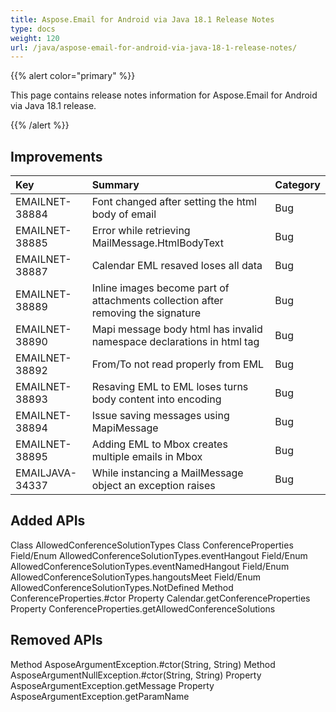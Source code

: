 ```yaml
---
title: Aspose.Email for Android via Java 18.1 Release Notes
type: docs
weight: 120
url: /java/aspose-email-for-android-via-java-18-1-release-notes/
---
```


{{% alert color="primary" %}} 

This page contains release notes information for Aspose.Email for Android via Java 18.1 release.

{{% /alert %}} 
## **Improvements**

|**Key**|**Summary**|**Category**|
| :- | :- | :- |
|EMAILNET-38884|Font changed after setting the html body of email|Bug|
|EMAILNET-38885|Error while retrieving MailMessage.HtmlBodyText|Bug|
|EMAILNET-38887|Calendar EML resaved loses all data|Bug|
|EMAILNET-38889|Inline images become part of attachments collection after removing the signature|Bug|
|EMAILNET-38890|Mapi message body html has invalid namespace declarations in html tag|Bug|
|EMAILNET-38892|From/To not read properly from EML|Bug|
|EMAILNET-38893|Resaving EML to EML loses turns body content into encoding|Bug|
|EMAILNET-38894|Issue saving messages using MapiMessage|Bug|
|EMAILNET-38895|Adding EML to Mbox creates multiple emails in Mbox|Bug|
|EMAILJAVA-34337|While instancing a MailMessage object an exception raises|Bug|

## **Added APIs**
Class AllowedConferenceSolutionTypes
Class ConferenceProperties
Field/Enum AllowedConferenceSolutionTypes.eventHangout
Field/Enum AllowedConferenceSolutionTypes.eventNamedHangout
Field/Enum AllowedConferenceSolutionTypes.hangoutsMeet
Field/Enum AllowedConferenceSolutionTypes.NotDefined
Method ConferenceProperties.#ctor
Property Calendar.getConferenceProperties
Property ConferenceProperties.getAllowedConferenceSolutions
## **Removed APIs**
Method AsposeArgumentException.#ctor(String, String)
Method AsposeArgumentNullException.#ctor(String, String)
Property AsposeArgumentException.getMessage
Property AsposeArgumentException.getParamName
